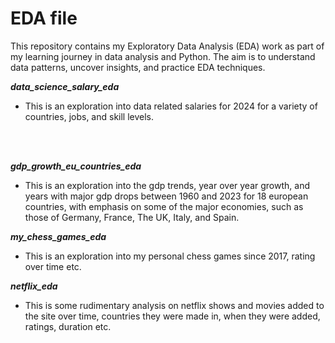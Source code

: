 # EDA file

This repository contains my Exploratory Data Analysis (EDA) work as part of my learning journey in data analysis and Python. The aim is to understand data patterns, uncover insights, and practice EDA techniques.

***data_science_salary_eda***
- This is an exploration into data related salaries for 2024 for a variety of countries, jobs, and skill levels.

<br/><br/>

***gdp_growth_eu_countries_eda***
- This is an exploration into the gdp trends, year over year growth, and years with major gdp drops between 1960 and 2023 for 18 european countries, with emphasis on some of the major economies, such as those of Germany, France, The UK, Italy, and Spain.

***my_chess_games_eda***
- This is an exploration into my personal chess games since 2017, rating over time etc.

***netflix_eda***
- This is some rudimentary analysis on netflix shows and movies added to the site over time, countries they were made in, when they were added, ratings, duration etc.